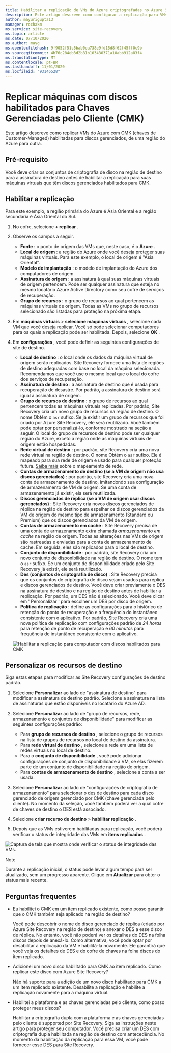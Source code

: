 ```yaml
---
title: Habilitar a replicação de VMs do Azure criptografadas no Azure Site Recovery
description: Este artigo descreve como configurar a replicação para VMs com discos habilitados para CMK (chave gerenciada pelo cliente) de uma região do Azure para outra usando Site Recovery.
author: mayurigupta13
manager: rochakm
ms.service: site-recovery
ms.topic: article
ms.date: 07/10/2020
ms.author: mayg
ms.openlocfilehash: 9f9052f51c5bab0ea738e9fd15d8f62f45ff0c9b
ms.sourcegitcommit: 4b76c284eb3d2b81b103430371a10abb912a83f4
ms.translationtype: MT
ms.contentlocale: pt-BR
ms.lasthandoff: 11/01/2020
ms.locfileid: "93146528"
---
```

# <a name="replicate-machines-with-customer-managed-keys-cmk-enabled-disks"></a>Replicar máquinas com discos habilitados para Chaves Gerenciadas pelo Cliente (CMK)

Este artigo descreve como replicar VMs do Azure com CMK (chaves de Customer-Managed) habilitadas para discos gerenciados, de uma região do Azure para outra.

## <a name="prerequisite"></a>Pré-requisito
Você deve criar os conjuntos de criptografia de disco na região de destino para a assinatura de destino antes de habilitar a replicação para suas máquinas virtuais que têm discos gerenciados habilitados para CMK.

## <a name="enable-replication"></a>Habilitar a replicação

Para este exemplo, a região primária do Azure é Ásia Oriental e a região secundária é Ásia Oriental do Sul.

1. No cofre, selecione **+ replicar** .
2. Observe os campos a seguir.
    - **Fonte** : o ponto de origem das VMs que, neste caso, é o **Azure** .
    - **Local de origem** : a região do Azure onde você deseja proteger suas máquinas virtuais. Para este exemplo, o local de origem é "Ásia Oriental".
    - **Modelo de implantação** : o modelo de implantação do Azure dos computadores de origem.
    - **Assinatura de origem** : a assinatura à qual suas máquinas virtuais de origem pertencem. Pode ser qualquer assinatura que esteja no mesmo locatário Azure Active Directory como seu cofre de serviços de recuperação.
    - **Grupo de recursos** : o grupo de recursos ao qual pertencem as máquinas virtuais de origem. Todas as VMs no grupo de recursos selecionado são listadas para proteção na próxima etapa.

3. Em **máquinas virtuais**  >  **selecione máquinas virtuais** , selecione cada VM que você deseja replicar. Você só pode selecionar computadores para os quais a replicação pode ser habilitada. Depois, selecione **OK** .

4. Em **configurações** , você pode definir as seguintes configurações de site de destino.

    - **Local de destino** : o local onde os dados da máquina virtual de origem serão replicados. Site Recovery fornece uma lista de regiões de destino adequadas com base no local da máquina selecionada. Recomendamos que você use o mesmo local que o local do cofre dos serviços de recuperação.
    - **Assinatura de destino** : a assinatura de destino que é usada para recuperação de desastre. Por padrão, a assinatura de destino será igual à assinatura de origem.
    - **Grupo de recursos de destino** : o grupo de recursos ao qual pertencem todas as máquinas virtuais replicadas. Por padrão, Site Recovery cria um novo grupo de recursos na região de destino. O nome Obtém o `asr` sufixo. Se já existir um grupo de recursos que foi criado por Azure Site Recovery, ele será reutilizado. Você também pode optar por personalizá-lo, conforme mostrado na seção a seguir. O local do grupo de recursos de destino pode ser qualquer região do Azure, exceto a região onde as máquinas virtuais de origem estão hospedadas.
    - **Rede virtual de destino** : por padrão, site Recovery cria uma nova rede virtual na região de destino. O nome Obtém o `asr` sufixo. Ele é mapeado para sua rede de origem e usado para qualquer proteção futura. [Saiba mais](./azure-to-azure-network-mapping.md) sobre o mapeamento de rede.
    - **Contas de armazenamento de destino (se a VM de origem não usa discos gerenciados)** : por padrão, site Recovery cria uma nova conta de armazenamento de destino, imitandondo sua configuração de armazenamento de VM de origem. Se uma conta de armazenamento já existir, ela será reutilizada.
    - **Discos gerenciados de réplica (se a VM de origem usar discos gerenciados)** : Site Recovery cria novos discos gerenciados de réplica na região de destino para espelhar os discos gerenciados da VM de origem do mesmo tipo de armazenamento (Standard ou Premium) que os discos gerenciados da VM de origem.
    - **Contas de armazenamento em cache** : Site Recovery precisa de uma conta de armazenamento extra chamada *armazenamento em cache* na região de origem. Todas as alterações nas VMs de origem são rastreadas e enviadas para a conta de armazenamento de cache. Em seguida, eles são replicados para o local de destino.
    - **Conjunto de disponibilidade** : por padrão, site Recovery cria um novo conjunto de disponibilidade na região de destino. O nome tem o `asr` sufixo. Se um conjunto de disponibilidade criado pelo Site Recovery já existir, ele será reutilizado.
    - **Des (conjuntos de criptografia de disco)** : Site Recovery precisa que os conjuntos de criptografia de disco sejam usados para réplica e discos gerenciados de destino. Você deve criar previamente o DES na assinatura de destino e na região de destino antes de habilitar a replicação. Por padrão, um DES não é selecionado. Você deve clicar em ' Personalizar ' para escolher um DES por disco de origem.
    - **Política de replicação** : define as configurações para o histórico de retenção do ponto de recuperação e a frequência do instantâneo consistente com o aplicativo. Por padrão, Site Recovery cria uma nova política de replicação com configurações padrão de *24 horas* para retenção de ponto de recuperação e *60 minutos* para frequência de instantâneo consistente com o aplicativo.

    ![Habilitar a replicação para computador com discos habilitados para CMK](./media/azure-to-azure-how-to-enable-replication-cmk-disks/cmk-enable-dr.png)

## <a name="customize-target-resources"></a>Personalizar os recursos de destino

Siga estas etapas para modificar as Site Recovery configurações de destino padrão.

1. Selecione **Personalizar** ao lado de "assinatura de destino" para modificar a assinatura de destino padrão. Selecione a assinatura na lista de assinaturas que estão disponíveis no locatário do Azure AD.

2. Selecione **Personalizar** ao lado de "grupo de recursos, rede, armazenamento e conjuntos de disponibilidade" para modificar as seguintes configurações padrão:
    - Para **grupo de recursos de destino** , selecione o grupo de recursos na lista de grupos de recursos no local de destino da assinatura.
    - Para **rede virtual de destino** , selecione a rede em uma lista de redes virtuais no local de destino.
    - Para o **conjunto de disponibilidade** , você pode adicionar configurações de conjunto de disponibilidade à VM, se elas fizerem parte de um conjunto de disponibilidade na região de origem.
    - Para **contas de armazenamento de destino** , selecione a conta a ser usada.

3. Selecione **Personalizar** ao lado de "configurações de criptografia de armazenamento" para selecionar o des de destino para cada disco gerenciado de origem gerenciado por CMK (chave gerenciada pelo cliente). No momento da seleção, você também poderá ver a qual cofre de chaves de destino o DES está associado.

4. Selecione **criar recurso de destino**  >  **habilitar replicação** .
5. Depois que as VMs estiverem habilitadas para replicação, você poderá verificar o status de integridade das VMs em **itens replicados** .

![Captura de tela que mostra onde verificar o status de integridade das VMs.](./media/azure-to-azure-how-to-enable-replication-cmk-disks/cmk-customize-target-disk-properties.png)

>[!NOTE]
>Durante a replicação inicial, o status pode levar algum tempo para ser atualizado, sem um progresso aparente. Clique em **Atualizar**  para obter o status mais recente.

## <a name="faqs"></a>Perguntas frequentes

* Eu habilitei o CMK em um item replicado existente, como posso garantir que o CMK também seja aplicado na região de destino?

    Você pode descobrir o nome do disco gerenciado de réplica (criado por Azure Site Recovery na região de destino) e anexar o DES a esse disco de réplica. No entanto, você não poderá ver os detalhes do DES na folha discos depois de anexá-lo. Como alternativa, você pode optar por desabilitar a replicação da VM e habilitá-la novamente. Ele garantirá que você veja os detalhes de DES e do cofre de chaves na folha discos do item replicado.

* Adicionei um novo disco habilitado para CMK ao item replicado. Como replicar este disco com Azure Site Recovery?

    Não há suporte para a adição de um novo disco habilitado para CMK a um item replicado existente. Desabilite a replicação e habilite a replicação novamente para a máquina virtual.

* Habilitei a plataforma e as chaves gerenciadas pelo cliente, como posso proteger meus discos?

    Habilitar a criptografia dupla com a plataforma e as chaves gerenciadas pelo cliente é suppprted por Site Recovery. Siga as instruções neste artigo para proteger seu computador. Você precisa criar um DES com criptografia dupla habilitada na região de destino com antecedência. No momento da habilitação da replicação para essa VM, você pode fornecer esse DES para Site Recovery.

